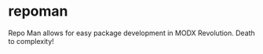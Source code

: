 repoman
=======

Repo Man allows for easy package development in MODX Revolution. Death to complexity!